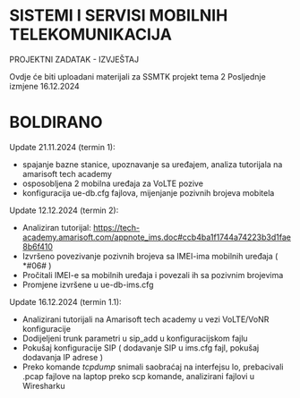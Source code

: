 # SISTEMI I SERVISI MOBILNIH TELEKOMUNIKACIJA 
PROJEKTNI ZADATAK - IZVJEŠTAJ

Ovdje će biti uploadani materijali za SSMTK projekt tema 2
Posljednje izmjene 16.12.2024

# BOLDIRANO #
Update 21.11.2024 (termin 1):

- spajanje bazne stanice, upoznavanje sa uređajem, analiza tutorijala na amarisoft tech academy
- osposobljena 2 mobilna uređaja za VoLTE pozive
- konfiguracija ue-db.cfg fajlova, mijenjanje pozivnih brojeva mobitela


Update 12.12.2024 (termin 2):

- Analiziran tutorijal: https://tech-academy.amarisoft.com/appnote_ims.doc#ccb4ba1f1744a74223b3d1fae8b6f410
- Izvršeno povezivanje pozivnih brojeva sa IMEI-ima mobilnih uređaja ( *#06# )
- Pročitali IMEI-e sa mobilnih uređaja i povezali ih sa pozivnim brojevima
- Promjene izvršene u ue-db-ims.cfg


Update 16.12.2024 (termin 1.1):

- Analizirani tutorijali na Amarisoft tech academy u vezi VoLTE/VoNR konfiguracije
- Dodijeljeni trunk parametri u sip_add u konfiguracijskom fajlu
- Pokušaj konfiguracije SIP ( dodavanje SIP u ims.cfg fajl, pokušaj dodavanja IP adrese )
- Preko komande _tcpdump_ snimali saobraćaj na interfejsu lo, prebacivali .pcap fajlove na laptop preko scp komande, analizirani fajlovi u Wiresharku
